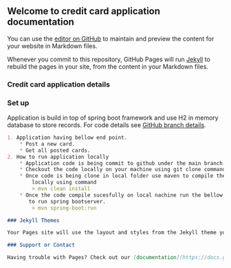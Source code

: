 ## Welcome to credit card application documentation

You can use the [editor on GitHub](https://github.com/priyanka-sharma15/credit-card-application/edit/gh-pages/index.md) to maintain and preview the content for your website in Markdown files.

Whenever you commit to this repository, GitHub Pages will run [Jekyll](https://jekyllrb.com/) to rebuild the pages in your site, from the content in your Markdown files.

### Credit card application details

### Set up
Application is build in top of spring boot framework and use H2 in memory database to store records.
For code details see [GitHub branch details](https://github.com/priyanka-sharma15/credit-card-application/tree/main).


```markdown
1. Application having bellow end point. 
    * Post a new card.
    * Get all posted cards.
2. How to run application locally
    * Application code is being commit to github under the main branch.
    * Checkout the code locally on your machine using git clone command.
    * Once code is being clone in local folder use maven to compile the code
        locally using command
        > mvn clean install
    * Once the code compile sucesfully on local nachine run the bellow command
       to run spring bootserver.
        > mvn spring-boot:run

### Jekyll Themes

Your Pages site will use the layout and styles from the Jekyll theme you have selected in your [repository settings](https://github.com/priyanka-sharma15/credit-card-application/settings/pages). The name of this theme is saved in the Jekyll `_config.yml` configuration file.

### Support or Contact

Having trouble with Pages? Check out our [documentation](https://docs.github.com/categories/github-pages-basics/) or [contact support](https://support.github.com/contact) and we’ll help you sort it out.
